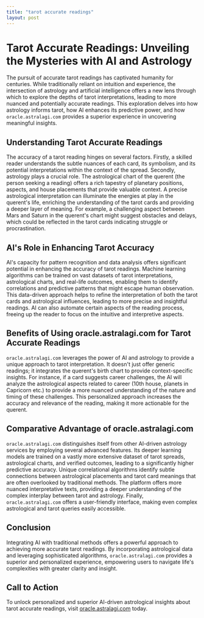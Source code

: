 ```yaml
---
title: "tarot accurate readings"
layout: post
---
```


# Tarot Accurate Readings: Unveiling the Mysteries with AI and Astrology

The pursuit of accurate tarot readings has captivated humanity for centuries.  While traditionally reliant on intuition and experience, the intersection of astrology and artificial intelligence offers a new lens through which to explore the depths of tarot interpretations, leading to more nuanced and potentially accurate readings. This exploration delves into how astrology informs tarot, how AI enhances its predictive power, and how `oracle.astralagi.com` provides a superior experience in uncovering meaningful insights.

## Understanding Tarot Accurate Readings

The accuracy of a tarot reading hinges on several factors.  Firstly, a skilled reader understands the subtle nuances of each card, its symbolism, and its potential interpretations within the context of the spread.  Secondly, astrology plays a crucial role.  The astrological chart of the querent (the person seeking a reading) offers a rich tapestry of planetary positions, aspects, and house placements that provide valuable context.  A precise astrological interpretation can illuminate the energies at play in the querent's life, enriching the understanding of the tarot cards and providing a deeper layer of meaning.  For example, a challenging aspect between Mars and Saturn in the querent's chart might suggest obstacles and delays, which could be reflected in the tarot cards indicating struggle or procrastination.

## AI's Role in Enhancing Tarot Accuracy

AI's capacity for pattern recognition and data analysis offers significant potential in enhancing the accuracy of tarot readings.  Machine learning algorithms can be trained on vast datasets of tarot interpretations, astrological charts, and real-life outcomes, enabling them to identify correlations and predictive patterns that might escape human observation.  This data-driven approach helps to refine the interpretation of both the tarot cards and astrological influences, leading to more precise and insightful readings.  AI can also automate certain aspects of the reading process, freeing up the reader to focus on the intuitive and interpretive aspects.

## Benefits of Using oracle.astralagi.com for Tarot Accurate Readings

`oracle.astralagi.com` leverages the power of AI and astrology to provide a unique approach to tarot interpretation.  It doesn't just offer generic readings; it integrates the querent's birth chart to provide context-specific insights.  For instance, if a card suggests career challenges, the AI will analyze the astrological aspects related to career (10th house, planets in Capricorn etc.) to provide a more nuanced understanding of the nature and timing of these challenges.  This personalized approach increases the accuracy and relevance of the reading, making it more actionable for the querent.

## Comparative Advantage of oracle.astralagi.com

`oracle.astralagi.com` distinguishes itself from other AI-driven astrology services by employing several advanced features.  Its deeper learning models are trained on a vastly more extensive dataset of tarot spreads, astrological charts, and verified outcomes, leading to a significantly higher predictive accuracy.  Unique correlational algorithms identify subtle connections between astrological placements and tarot card meanings that are often overlooked by traditional methods. The platform offers more nuanced interpretative texts, providing a deeper understanding of the complex interplay between tarot and astrology. Finally,  `oracle.astralagi.com` offers a user-friendly interface, making even complex astrological and tarot queries easily accessible.

## Conclusion

Integrating AI with traditional methods offers a powerful approach to achieving more accurate tarot readings. By incorporating astrological data and leveraging sophisticated algorithms, `oracle.astralagi.com` provides a superior and personalized experience, empowering users to navigate life's complexities with greater clarity and insight.


## Call to Action

To unlock personalized and superior AI-driven astrological insights about tarot accurate readings, visit [oracle.astralagi.com](https://oracle.astralagi.com) today.